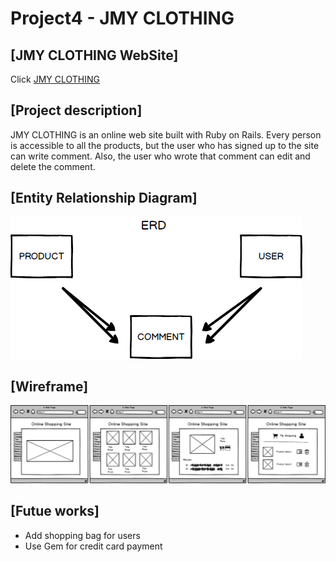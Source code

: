 # Project4 - JMY CLOTHING

## [JMY CLOTHING WebSite]
Click <a href=https://jmy-clothing.herokuapp.com>JMY CLOTHING</a>

## [Project description]

JMY CLOTHING is an online web site built with Ruby on Rails. Every person is accessible to all the products, but the user who has signed up to the site can write comment. Also, the user who wrote that comment can edit and delete the comment.

## [Entity Relationship Diagram]
![Alt Image Text](https://github.com/jmin7/Project4/blob/master/PJ4ERD.png?raw=true)

## [Wireframe]
![Alt Image Text](https://github.com/jmin7/Project4/blob/master/Project%20_4WireFrame.png?raw=true)

## [Futue works]
- Add shopping bag for users
- Use Gem for credit card payment
